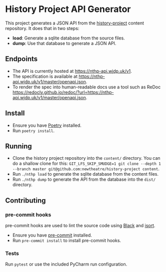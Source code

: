 # History Project API Generator

This project generates a JSON API from the [history-project](https://github.com/newtheatre/history-project) content repository. It does that in two steps:

- **load**: Generate a sqlite database from the source files.
- **dump**: Use that database to generate a JSON API.

## Endpoints

- The API is currently hosted at <https://nthp-api.wjdp.uk/v1>.
- The specification is available at <https://nthp-api.wjdp.uk/v1/master/openapi.json>.
- To render the spec into human-readable docs use a tool such as ReDoc <https://redocly.github.io/redoc/?url=https://nthp-api.wjdp.uk/v1/master/openapi.json>.

## Install

- Ensure you have [Poetry](https://python-poetry.org/) installed.
- Run `poetry install`.

## Running

- Clone the history project repository into the `content/` directory. You can do a shallow clone for this: `GIT_LFS_SKIP_SMUDGE=1 git clone --depth 1 --branch master git@github.com:newtheatre/history-project content`.
- Run `./nthp load` to generate the sqlite database from the content files.
- Run `./nthp dump` to generate the API from the database into the `dist/` directory.

## Contributing

### pre-commit hooks

pre-commit hooks are used to lint the source code using [Black](https://black.readthedocs.io/en/stable/) and [isort](https://pycqa.github.io/isort/).

- Ensure you have [pre-commit](https://pre-commit.com/) installed.
- Run `pre-commit install` to install pre-commit hooks.

### Tests

Run `pytest` or use the included PyCharm run configuration.
